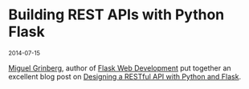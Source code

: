 # Building REST APIs with Python Flask

<small>2014-07-15</small>

[Miguel Grinberg](http://blog.miguelgrinberg.com/post/about-me), author of
[Flask Web Development](http://flaskbook.com/) put together an excellent blog post on
[Designing a RESTful API with Python and Flask](http://blog.miguelgrinberg.com/post/designing-a-restful-api-with-python-and-flask).

